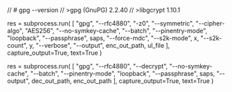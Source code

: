 // # gpg --version
// >gpg (GnuPG) 2.2.40
// >libgcrypt 1.10.1

res = subprocess.run(
  [
    "gpg",
    "--rfc4880",
    "-z0",
    "--symmetric",
    "--cipher-algo", "AES256",
    "--no-symkey-cache",
    "--batch",
    "--pinentry-mode", "loopback",
    "--passphrase", saps,
    "--force-mdc",
    "--s2k-mode", x,
    "--s2k-count", y,
    "--verbose",
    "--output", enc_out_path,
    ul_file
  ],
  capture_output=True, text=True
)


res = subprocess.run(
  [
    "gpg",
    "--rfc4880",
    "--decrypt",
    "--no-symkey-cache",
    "--batch",
    "--pinentry-mode", "loopback",
    "--passphrase", saps,
    "--output", dec_out_path,
    enc_out_path
  ],
  capture_output=True, text=True
)
